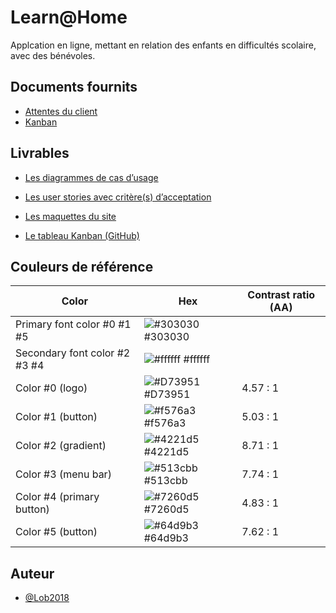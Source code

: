 
# Learn@Home

Applcation en ligne, mettant en relation des enfants en difficultés scolaire, avec des bénévoles.
## Documents fournits

 - [Attentes du client](https://s3-eu-west-1.amazonaws.com/course.oc-static.com/projects/Front-End+V2/P8+-+Gestion+de+projet/Notes+-+Re%CC%81union+Learn%40Home.pdf)
 - [Kanban](https://www.notion.so/openclassrooms/Dev4U-projet-Learn-Home-972828849f7947289c23756d323a6335)
## Livrables

- [Les diagrammes de cas d’usage](https://github.com/Lob2018/Learn-Home/blob/main/UC.png)

- [Les user stories avec critère(s) d’acceptation](https://github.com/Lob2018/Learn-Home/blob/main/Backlog.pdf)

- [Les maquettes du site](https://www.figma.com/file/dIYXN57QZ96PDFzYRFsryO/Learn%40Home?node-id=0%3A1)

- [Le tableau Kanban (GitHub)](https://github.com/users/Lob2018/projects/2)
## Couleurs de référence

| Color                         | Hex                                                              | Contrast ratio (AA)  |
| ----------------------------- | ---------------------------------------------------------------- | -------------------- |
| Primary font color #0 #1 #5   | ![#303030](https://via.placeholder.com/10/303030?text=+) #303030 |                      |
| Secondary font color #2 #3 #4 | ![#ffffff](https://via.placeholder.com/10/ffffff?text=+) #ffffff |                      |
| Color #0 (logo)               | ![#D73951](https://via.placeholder.com/10/D73951?text=+) #D73951 | 4.57 : 1             |
| Color #1 (button)             | ![#f576a3](https://via.placeholder.com/10/f576a3?text=+) #f576a3 | 5.03 : 1             |
| Color #2 (gradient)           | ![#4221d5](https://via.placeholder.com/10/4221d5?text=+) #4221d5 | 8.71 : 1             |
| Color #3 (menu bar)           | ![#513cbb](https://via.placeholder.com/10/513cbb?text=+) #513cbb | 7.74 : 1             |
| Color #4 (primary button)     | ![#7260d5](https://via.placeholder.com/10/7260d5?text=+) #7260d5 | 4.83 : 1             |
| Color #5 (button)             | ![#64d9b3](https://via.placeholder.com/10/64d9b3?text=+) #64d9b3 | 7.62 : 1             |


## Auteur

- [@Lob2018](https://github.com/Lob2018)

